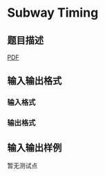 # Subway Timing

## 题目描述

[problemUrl]: https://uva.onlinejudge.org/index.php?option=com_onlinejudge&Itemid=8&category=245&page=show_problem&problem=3529

[PDF](https://uva.onlinejudge.org/external/10/p1088.pdf)

## 输入输出格式

### 输入格式

### 输出格式

## 输入输出样例

暂无测试点

